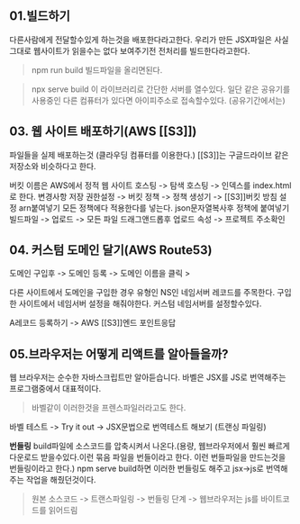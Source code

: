 ## 01.빌드하기
다른사람에게 전달할수있게 하는것을 배포한다라고한다.
우리가 만든 JSX파일은 사실 그대로 웹사이트가 읽을수는 없다 보여주기전 전처리를 빌드한다라고한다.
> npm run build
빌드파일을 올리면된다.

> npx serve build
> 이 라이브러리로 간단한 서버를 열수있다.
일단 같은 공유기를 사용중인 다른 컴퓨터가 있다면 아이피주소로 접속할수있다. (공유기간에서는)

## 03. 웹 사이트 배포하기(AWS [[S3]])
파일들을 실제 배포하는것 (클라우딩 컴퓨터를 이용한다.)
[[S3]]는 구글드라이브 같은 저장소와 비슷하다고 한다.

버킷 이름은 AWS에서
정적 웹 사이트 호스팅 -> 탐색 호스팅 -> 인덱스를 index.html로 한다. 변경사항 저장
권한설정 -> 버킷 정책 -> 정책 생성기 -> [[S3]]버킷 방침 설정 arn붙여넣기 모든 정책에다 적용한다를 넣는다. json문자열복사후 정책에 붙여넣기
빌드파일 -> 업로드 -> 모든 파일 드래그앤드롭후 업로드
속성 -> 프로젝트 주소확인

## 04. 커스텀 도메인 달기(AWS Route53)
도메인 구입후 -> 도메인 등록 -> 도메인 이름을 클릭 >

다른 사이트에서 도메인을 구입한 경우
유형인 NS인 네임서버 레코드를 주목한다. 구입한 사이트에서 네임서버 설정을 해줘야한다. 커스텀 네임서버를 설정할수있다.

A레코드 등록하기 -> AWS [[S3]]엔드 포인트응답

## 05.브라우저는 어떻게 리액트를 알아들을까?
웹 브라우저는 순수한 자바스크립트만 알아듣습니다.
바벨은 JSX를 JS로 번역해주는 프로그램중에서 대표적이다.
>바벨같이 이러한것을 프렌스파일러라고도 한다.

바벨 테스트 -> Try it out -> JSX문법으로 번역테스트 해보기 (트랜싱 파일링)

**번들링**
build파일에 소스코드를 압축시켜서 나온다.(용량, 웹브라우저에서 훨씬 빠르게 다운로드 받을수있다.이런 묶음 파일을 번들이라고 한다. 이런 번들파일을 만드는것을 번들링이라고 한다.)
npm serve build하면 이러한 번들링도 해주고 jsx->js로 번역해주는 작업을 해줬던것이다.

> 원본 소스코드 -> 트랜스파일링 -> 번들링 단계 -> 웹브라우저는 js를 바이트코드를 읽어드림